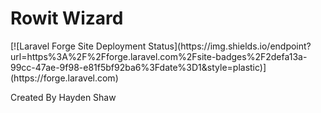 <h1>Rowit Wizard</h1>
[![Laravel Forge Site Deployment Status](https://img.shields.io/endpoint?url=https%3A%2F%2Fforge.laravel.com%2Fsite-badges%2F2defa13a-99cc-47ae-9f98-e81f5bf92ba6%3Fdate%3D1&style=plastic)](https://forge.laravel.com)

<p>Created By Hayden Shaw</p>